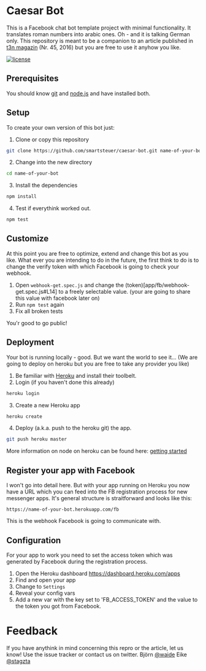 # Caesar Bot

This is a Facebook chat bot template project with minimal functionality.
It translates roman numbers into arabic ones. Oh - and it is talking
German only.
This repository is meant to be a companion to an article published in [t3n magazin](http://t3n.de/magazin/) (Nr. 45, 2016) but you are free to use it anyhow you like. 

[![license](https://img.shields.io/github/license/mashape/apistatus.svg?maxAge=2592000?style=flat-square)](LICENSE.txt)

## Prerequisites

You should know [git](https://git-scm.com/ "Git Homepage") and
[node.js](https://nodejs.org/en/ "Get nodejs") and have installed both.

## Setup

To create your own version of this bot just:

1. Clone or copy this repository
```bash
git clone https://github.com/smartsteuer/caesar-bot.git name-of-your-bot
```
2. Change into the new directory
```bash
cd name-of-your-bot
```

3. Install the dependencies
```bash
npm install
```

4. Test if everythink worked out.
```bash
npm test
```

## Customize
At this point you are free to optimize, extend and change this bot as you like. What ever you are intending to do in the future, the first think to do is to change the verify token with which Facebook is going to check your webhook.
 
1. Open `webhook-get.spec.js` and change the (token)[app/fb/webhook-get.spec.js#L14] to a freely selectable value. (your are going to share this value with facebook later on)
2. Run `npm test` again
3. Fix all broken tests

You'r good to go public!

## Deployment
Your bot is running locally - good. But we want the world to see it…
(We are going to deploy on heroku but you are free to take any provider you like)

1. Be familiar with [Heroku](https://www.heroku.com/home "Heroku homepage") and install their toolbelt.
2. Login (if you haven't done this already)
```bash
heroku login
```

3. Create a new Heroku app
```bash
heroku create
```

4. Deploy (a.k.a. push to the heroku git) the app.
```bash
git push heroku master
```

More information on node on heroku can be found here: [getting started](https://devcenter.heroku.com/articles/getting-started-with-nodejs)

## Register your app with Facebook
I won't go into detail here. But with your app running on Heroku you now have a URL which you can feed into the FB registration process for new messenger apps.
It's general structure is straitforward and looks like this:
```
https://name-of-your-bot.herokuapp.com/fb
```

This is the webhook Facebook is going to communicate with.

## Configuration
For your app to work you need to set the access token which was generated by Facebook during the registration process.

1. Open the Heroku dashboard https://dashboard.heroku.com/apps
2. Find and open your app
3. Change to `Settings`
4. Reveal your config vars
5. Add a new var with the key set to 'FB_ACCESS_TOKEN' and the value to the token you got from Facebook.

# Feedback
If you have anythink in mind concerning this repro or the article, let us know! 
 Use the issue tracker or contact us on twitter.
 Björn [@waide](https://twitter.com/waide)
 Eike [@stagzta](https://twitter.com/stagzta)



